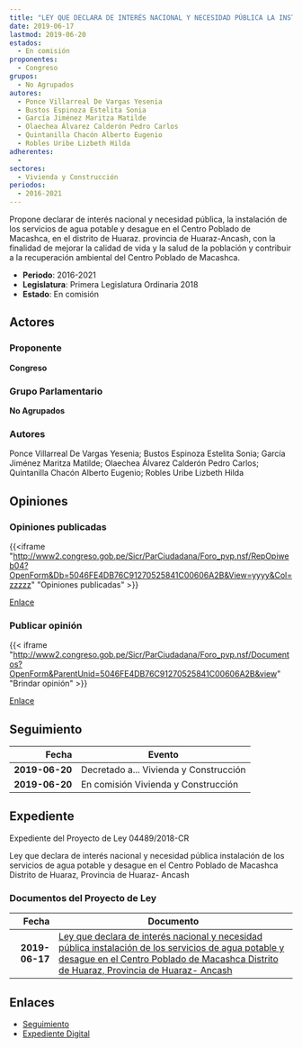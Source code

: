```yaml
---
title: "LEY QUE DECLARA DE INTERÉS NACIONAL Y NECESIDAD PÚBLICA LA INSTALACIÓN DE LOS SERVICIOS DE AGUA POTABLE Y DESAGUE EN EL CENTRO POBLADO DE MACASHCA, DISTRITO DE HUARAZ, PROVINCIA DE HUARAZ-ANCASH"
date: 2019-06-17
lastmod: 2019-06-20
estados: 
  - En comisión
proponentes: 
  - Congreso
grupos: 
  - No Agrupados
autores: 
  - Ponce Villarreal De Vargas Yesenia
  - Bustos Espinoza Estelita Sonia
  - García Jiménez Maritza Matilde
  - Olaechea Álvarez Calderón Pedro Carlos
  - Quintanilla Chacón Alberto Eugenio
  - Robles Uribe Lizbeth Hilda
adherentes: 
  - 
sectores: 
  - Vivienda y Construcción
periodos: 
  - 2016-2021
---
```


Propone declarar de interés nacional y necesidad pública, la instalación de los servicios de agua potable y desague en el Centro Poblado de Macashca, en el distrito de Huaraz. provincia de Huaraz-Ancash, con la finalidad de mejorar la calidad de vida y la salud de la población y contribuir a la recuperación ambiental del Centro Poblado de Macashca.

- **Periodo**: 2016-2021
- **Legislatura**: Primera Legislatura Ordinaria 2018
- **Estado**: En comisión

## Actores

### Proponente

**Congreso**

### Grupo Parlamentario

**No Agrupados**

### Autores

Ponce Villarreal De Vargas Yesenia; Bustos Espinoza Estelita Sonia; García Jiménez Maritza Matilde; Olaechea Álvarez Calderón Pedro Carlos; Quintanilla Chacón Alberto Eugenio; Robles Uribe Lizbeth Hilda


## Opiniones

### Opiniones publicadas

{{<iframe "http://www2.congreso.gob.pe/Sicr/ParCiudadana/Foro_pvp.nsf/RepOpiweb04?OpenForm&Db=5046FE4DB76C91270525841C00606A2B&View=yyyy&Col=zzzzz" "Opiniones publicadas" >}}

[Enlace](http://www2.congreso.gob.pe/Sicr/ParCiudadana/Foro_pvp.nsf/RepOpiweb04?OpenForm&Db=5046FE4DB76C91270525841C00606A2B&View=yyyy&Col=zzzzz)
### Publicar opinión

{{< iframe "http://www2.congreso.gob.pe/Sicr/ParCiudadana/Foro_pvp.nsf/Documentos?OpenForm&ParentUnid=5046FE4DB76C91270525841C00606A2B&view" "Brindar opinión" >}}

[Enlace](http://www2.congreso.gob.pe/Sicr/ParCiudadana/Foro_pvp.nsf/Documentos?OpenForm&ParentUnid=5046FE4DB76C91270525841C00606A2B&view)

## Seguimiento

| Fecha | Evento |
|------:|--------|
| **2019-06-20** | Decretado a... Vivienda y Construcción|
| **2019-06-20** | En comisión Vivienda y Construcción|


## Expediente

Expediente del Proyecto de Ley 04489/2018-CR

Ley que declara de interés nacional y necesidad pública instalación de los servicios de agua potable y desague en el Centro Poblado de Macashca Distrito de Huaraz, Provincia de Huaraz- Ancash


### Documentos del Proyecto de Ley

| Fecha | Documento |
|------:|--------|
| **2019-06-17** | [Ley que declara de interés nacional y necesidad pública instalación de los servicios de agua potable y desague en el Centro Poblado de Macashca Distrito de Huaraz, Provincia de Huaraz- Ancash](http://www.leyes.congreso.gob.pe/Documentos/2016_2021/Proyectos_de_Ley_y_de_Resoluciones_Legislativas/PL0448920190617.pdf) |

## Enlaces 

- [Seguimiento](http://www2.congreso.gob.pe/Sicr/TraDocEstProc/CLProLey2016.nsf/f7fff46988ca05b1052578e100829cc7/eae6590d0b55267a0525841c006db4d2?OpenDocument)
- [Expediente Digital](http://www2.congreso.gob.pe/Sicr/TraDocEstProc/CLProLey2016.nsf/f7fff46988ca05b1052578e100829cc7/eae6590d0b55267a0525841c006db4d2?OpenDocument&Click=05257FB7005EB655.eb71d0cf91d8294e05256cdf006b5706/$Body/0.1C6C)

